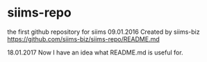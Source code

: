 # siims-repo
the first github repository for siims
09.01.2016 Created by siims-biz
https://github.com/siims-biz/siims-repo/README.md

18.01.2017 Now I have an idea what README.md is useful for.
